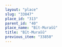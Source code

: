 ```yaml
---
layout: "place"
slug: "33847"
place_id: "313"
parent_id: "40"
place_name: "Bīt-Murašû"
title: "Bīt-Murašû"
previous_item: "33850"
---
```

